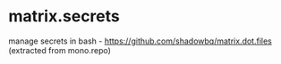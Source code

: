 # matrix.secrets
manage secrets in bash - https://github.com/shadowbq/matrix.dot.files (extracted from mono.repo)
